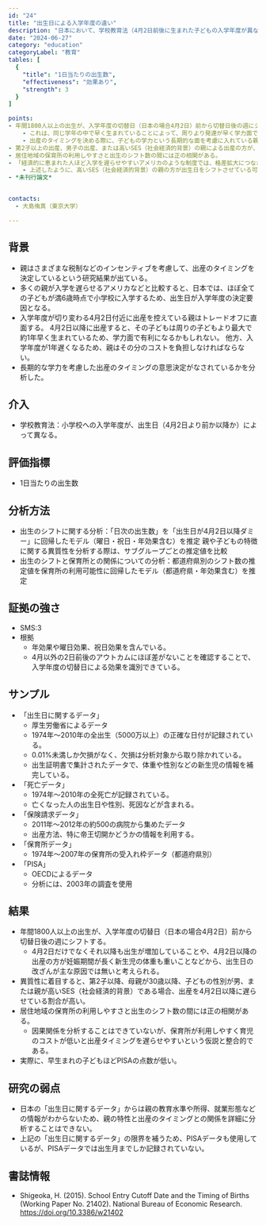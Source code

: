 ```yaml
---
id: "24"
title: "出生日による入学年度の違い"
description: "日本において、学校教育法（4月2日前後に生まれた子どもの入学年度が異なる）が出産のタイミングに与える影響"
date: "2024-06-27"
category: "education"
categoryLabel: "教育"
tables: [
  {
    "title": "1日当たりの出生数",
    "effectiveness": "効果あり",
    "strength": 3
  }
]

points:
- 年間1800人以上の出生が、入学年度の切替日（日本の場合4月2日）前から切替日後の週にシフトすると考えられる。
    - これは、同じ学年の中で早く生まれていることによって、周りより発達が早く学力面で有利になる可能性があることが原因の一つと考えられる。
    - 出産のタイミングを決める際に、子どもの学力という長期的な面を考慮に入れている親がいることを示唆している。
- 第2子以上の出産、男子の出産、または高いSES（社会経済的背景）の親による出産の方が、出生日のシフトが起きている可能性が高い。
- 居住地域の保育所の利用しやすさと出生のシフト数の間には正の相関がある。
- 「経済的に恵まれた人ほど入学を遅らせやすいアメリカのような制度では、格差拡大につながるかもしれないので、日本のように厳格に入学年度を決めた方がよい」とは必ずしも言えない。
    - 上述したように、高いSES（社会経済的背景）の親の方が出生日をシフトさせている可能性があり、厳格に入学年度が決まっていても、格差拡大と無縁ではないからである。
- *未刊行論文*


contacts:
  - 大島侑真（東京大学）

---
```


## 背景
- 親はさまざまな税制などのインセンティブを考慮して、出産のタイミングを決定しているという研究結果が出ている。
- 多くの親が入学を遅らせるアメリカなどと比較すると、日本では、ほぼ全ての子どもが満6歳時点で小学校に入学するため、出生日が入学年度の決定要因となる。
- 入学年度が切り変わる4月2日付近に出産を控えている親はトレードオフに直面する。
4月2日以降に出産すると、その子どもは周りの子どもより最大で約1年早く生まれているため、学力面で有利になるかもしれない。
他方、入学年度が1年遅くなるため、親はその分のコストを負担しなければならない。
- 長期的な学力を考慮した出産のタイミングの意思決定がなされているかを分析した。

## 介入
- 学校教育法：小学校への入学年度が、出生日（4月2日より前か以降か）によって異なる。

## 評価指標
- 1日当たりの出生数

## 分析方法
- 出生のシフトに関する分析：「日次の出生数」を「出生日が4月2日以降ダミー」に回帰したモデル（曜日・祝日・年効果含む）を推定
親や子どもの特徴に関する異質性を分析する際は、サブグループごとの推定値を比較
- 出生のシフトと保育所との関係についての分析：都道府県別のシフト数の推定値を保育所の利用可能性に回帰したモデル（都道府県・年効果含む）を推定


## 証拠の強さ
- SMS:3
- 根拠
     - 年効果や曜日効果、祝日効果を含んでいる。
     - 4月以外の2日前後のアウトカムにほぼ差がないことを確認することで、入学年度の切替日による効果を識別できている。


## サンプル
- 「出生日に関するデータ」
    - 厚生労働省によるデータ
    - 1974年〜2010年の全出生（5000万以上）の正確な日付が記録されている。
    - 0.01%未満しか欠損がなく、欠損は分析対象から取り除かれている。
    - 出生証明書で集計されたデータで、体重や性別などの新生児の情報を補完している。
- 「死亡データ」
    - 1974年〜2010年の全死亡が記録されている。
    - 亡くなった人の出生日や性別、死因などが含まれる。
- 「保険請求データ」
    - 2011年～2012年の約500の病院から集めたデータ
    - 出産方法、特に帝王切開かどうかの情報を利用する。
- 「保育所データ」
    - 1974年～2007年の保育所の受入れ枠データ（都道府県別）
- 「PISA」
    - OECDによるデータ
    - 分析には、2003年の調査を使用


## 結果
- 年間1800人以上の出生が、入学年度の切替日（日本の場合4月2日）前から切替日後の週にシフトする。
     - 4月2日だけでなくそれ以降も出生が増加していることや、4月2日以降の出産の方が妊娠期間が長く新生児の体重も重いことなどから、出生日の改ざんが主な原因では無いと考えられる。
- 異質性に着目すると、第2子以降、母親が30歳以降、子どもの性別が男、または親が高いSES（社会経済的背景）である場合、出産を4月2日以降に遅らせている割合が高い。
- 居住地域の保育所の利用しやすさと出生のシフト数の間には正の相関がある。
     - 因果関係を分析することはできていないが、保育所が利用しやすく育児のコストが低いと出産タイミングを遅らせやすいという仮説と整合的である。
- 実際に、早生まれの子どもほどPISAの点数が低い。


## 研究の弱点
- 日本の「出生日に関するデータ」からは親の教育水準や所得、就業形態などの情報がわからないため、親の特性と出産のタイミングとの関係を詳細に分析することはできない。
- 上記の「出生日に関するデータ」の限界を補うため、PISAデータも使用しているが、PISAデータでは出生月までしか記録されていない。


## 書誌情報
- Shigeoka, H. (2015). School Entry Cutoff Date and the Timing of Births (Working Paper No. 21402). National Bureau of Economic Research. https://doi.org/10.3386/w21402